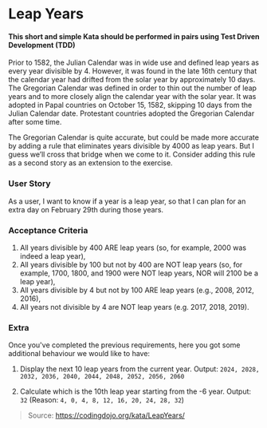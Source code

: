 # Leap Years

#### This short and simple Kata should be performed in pairs using Test Driven Development (TDD)

Prior to 1582, the Julian Calendar was in wide use and defined leap years as every year divisible by 4. However, it was
found in the late 16th century that the calendar year had drifted from the solar year by approximately 10 days. The
Gregorian Calendar was defined in order to thin out the number of leap years and to more closely align the calendar year
with the solar year. It was adopted in Papal countries on October 15, 1582, skipping 10 days from the Julian Calendar
date. Protestant countries adopted the Gregorian Calendar after some time.

The Gregorian Calendar is quite accurate, but could be made more accurate by adding a rule that eliminates years
divisible by 4000 as leap years. But I guess we’ll cross that bridge when we come to it. Consider adding this rule as a
second story as an extension to the exercise.

### User Story

As a user, I want to know if a year is a leap year, so that I can plan for an extra day on February 29th during those
years.

### Acceptance Criteria

1. All years divisible by 400 ARE leap years (so, for example, 2000 was indeed a leap year),
2. All years divisible by 100 but not by 400 are NOT leap years (so, for example, 1700, 1800, and 1900 were NOT leap
   years, NOR will 2100 be a leap year),
3. All years divisible by 4 but not by 100 ARE leap years (e.g., 2008, 2012, 2016),
4. All years not divisible by 4 are NOT leap years (e.g. 2017, 2018, 2019).

### Extra

Once you've completed the previous requirements, here you got some additional behaviour we would like to have:

1. Display the next 10 leap years from the current year.
   Output: `2024, 2028, 2032, 2036, 2040, 2044, 2048, 2052, 2056, 2060`

2. Calculate which is the 10th leap year starting from the -6 year.
   Output: `32` (Reason: `4, 0, 4, 8, 12, 16, 20, 24, 28, 32`)

> Source: https://codingdojo.org/kata/LeapYears/
